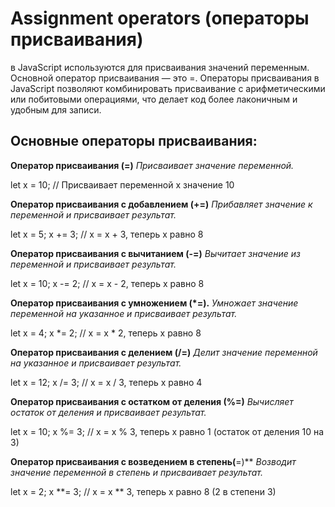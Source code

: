 # Assignment operators (операторы присваивания) 
в JavaScript используются для присваивания значений переменным. Основной оператор присваивания — это =.
Операторы присваивания в JavaScript позволяют комбинировать присваивание с арифметическими или побитовыми операциями, 
что делает код более лаконичным и удобным для записи.

## Основные операторы присваивания:

**Оператор присваивания (=)**
*Присваивает значение переменной.*

let x = 10;  // Присваивает переменной x значение 10

**Оператор присваивания с добавлением (+=)**
*Прибавляет значение к переменной и присваивает результат.*

let x = 5;
x += 3;      // x = x + 3, теперь x равно 8

**Оператор присваивания с вычитанием (-=)**
*Вычитает значение из переменной и присваивает результат.*

let x = 10;
x -= 2;      // x = x - 2, теперь x равно 8

**Оператор присваивания с умножением (*=).**
*Умножает значение переменной на указанное и присваивает результат.*

let x = 4;
x *= 2;      // x = x * 2, теперь x равно 8

**Оператор присваивания с делением (/=)**
*Делит значение переменной на указанное и присваивает результат.*

let x = 12;
x /= 3;      // x = x / 3, теперь x равно 4

**Оператор присваивания с остатком от деления (%=)**
*Вычисляет остаток от деления и присваивает результат.*

let x = 10;
x %= 3;      // x = x % 3, теперь x равно 1 (остаток от деления 10 на 3)

**Оператор присваивания с возведением в степень(**=)**
*Возводит значение переменной в степень и присваивает результат.*

let x = 2;
x **= 3;     // x = x ** 3, теперь x равно 8 (2 в степени 3)
